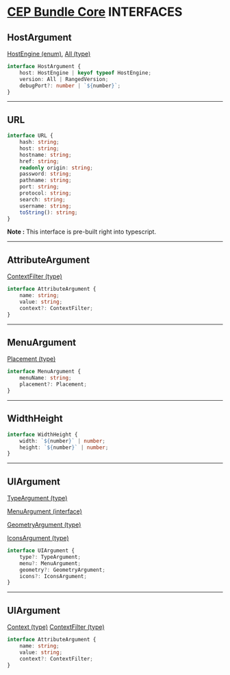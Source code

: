 # [CEP Bundle Core](../README.md) **INTERFACES**

## **HostArgument**

[HostEngine (enum)](enums.md#HostEngine), [All (type)](types.md#All)

```typescript
interface HostArgument {
	host: HostEngine | keyof typeof HostEngine;
	version: All | RangedVersion;
	debugPort?: number | `${number}`;
}
```

---

## **URL**

```typescript
interface URL {
	hash: string;
	host: string;
	hostname: string;
	href: string;
	readonly origin: string;
	password: string;
	pathname: string;
	port: string;
	protocol: string;
	search: string;
	username: string;
	toString(): string;
}
```

**Note :** This interface is pre-built right into typescript.

---

## **AttributeArgument**

[ContextFilter (type)](types.md#ContextFilter)

```typescript
interface AttributeArgument {
	name: string;
	value: string;
	context?: ContextFilter;
}
```

---

## **MenuArgument**

[Placement (type)](types.md#Placement)

```typescript
interface MenuArgument {
	menuName: string;
	placement?: Placement;
}
```

---

## **WidthHeight**

```typescript
interface WidthHeight {
	width: `${number}` | number;
	height: `${number}` | number;
}
```

---

## **UIArgument**

[TypeArgument (type)](types.md#TypeArgument)

[MenuArgument (interface)](#MenuArgument)

[GeometryArgument (type)](types.md#GeometryArgument)

[IconsArgument (type)](types.md#IconsArgument)

```typescript
interface UIArgument {
	type?: TypeArgument;
	menu?: MenuArgument;
	geometry?: GeometryArgument;
	icons?: IconsArgument;
}
```

---

## **UIArgument**

[Context (type)](types.md#Context)
[ContextFilter (type)](types.md#ContextFilter)

```typescript
interface AttributeArgument {
	name: string;
	value: string;
	context?: ContextFilter;
}
```
